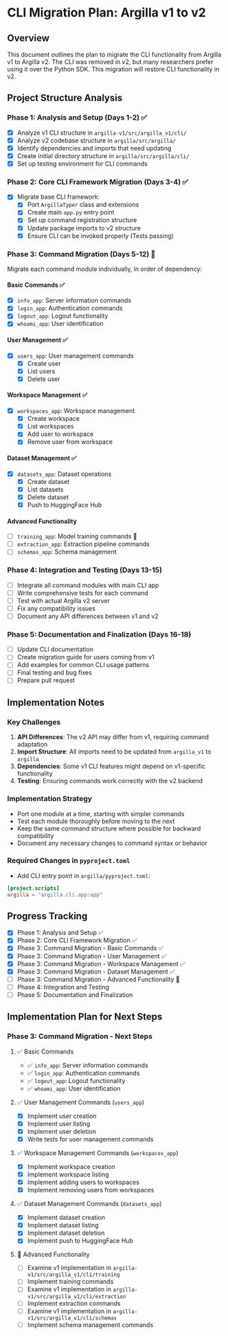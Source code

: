 # CLI Migration Plan: Argilla v1 to v2

## Overview
This document outlines the plan to migrate the CLI functionality from Argilla v1 to Argilla v2. The CLI was removed in v2, but many researchers prefer using it over the Python SDK. This migration will restore CLI functionality in v2.

## Project Structure Analysis

### Phase 1: Analysis and Setup (Days 1-2) ✅
- [x] Analyze v1 CLI structure in `argilla-v1/src/argilla_v1/cli/`
- [x] Analyze v2 codebase structure in `argilla/src/argilla/`
- [x] Identify dependencies and imports that need updating
- [x] Create initial directory structure in `argilla/src/argilla/cli/`
- [x] Set up testing environment for CLI commands

### Phase 2: Core CLI Framework Migration (Days 3-4) ✅
- [x] Migrate base CLI framework:
  - [x] Port `ArgillaTyper` class and extensions
  - [x] Create main `app.py` entry point
  - [x] Set up command registration structure
  - [x] Update package imports to v2 structure
  - [x] Ensure CLI can be invoked properly (Tests passing)

### Phase 3: Command Migration (Days 5-12) 🔄
Migrate each command module individually, in order of dependency:

#### Basic Commands ✅
- [x] `info_app`: Server information commands
- [x] `login_app`: Authentication commands
- [x] `logout_app`: Logout functionality
- [x] `whoami_app`: User identification

#### User Management ✅
- [x] `users_app`: User management commands
  - [x] Create user
  - [x] List users
  - [x] Delete user

#### Workspace Management ✅
- [x] `workspaces_app`: Workspace management
  - [x] Create workspace
  - [x] List workspaces
  - [x] Add user to workspace
  - [x] Remove user from workspace

#### Dataset Management ✅
- [x] `datasets_app`: Dataset operations
  - [x] Create dataset
  - [x] List datasets
  - [x] Delete dataset
  - [x] Push to HuggingFace Hub

#### Advanced Functionality
- [ ] `training_app`: Model training commands 🔄
- [ ] `extraction_app`: Extraction pipeline commands
- [ ] `schemas_app`: Schema management

### Phase 4: Integration and Testing (Days 13-15)
- [ ] Integrate all command modules with main CLI app
- [ ] Write comprehensive tests for each command
- [ ] Test with actual Argilla v2 server
- [ ] Fix any compatibility issues
- [ ] Document any API differences between v1 and v2

### Phase 5: Documentation and Finalization (Days 16-18)
- [ ] Update CLI documentation
- [ ] Create migration guide for users coming from v1
- [ ] Add examples for common CLI usage patterns
- [ ] Final testing and bug fixes
- [ ] Prepare pull request

## Implementation Notes

### Key Challenges
1. **API Differences**: The v2 API may differ from v1, requiring command adaptation
2. **Import Structure**: All imports need to be updated from `argilla_v1` to `argilla`
3. **Dependencies**: Some v1 CLI features might depend on v1-specific functionality
4. **Testing**: Ensuring commands work correctly with the v2 backend

### Implementation Strategy
- Port one module at a time, starting with simpler commands
- Test each module thoroughly before moving to the next
- Keep the same command structure where possible for backward compatibility
- Document any necessary changes to command syntax or behavior

### Required Changes in `pyproject.toml`
- Add CLI entry point in `argilla/pyproject.toml`:
```toml
[project.scripts]
argilla = "argilla.cli.app:app"
```

## Progress Tracking
- [x] Phase 1: Analysis and Setup ✅
- [x] Phase 2: Core CLI Framework Migration ✅
- [x] Phase 3: Command Migration - Basic Commands ✅
- [x] Phase 3: Command Migration - User Management ✅
- [x] Phase 3: Command Migration - Workspace Management ✅
- [x] Phase 3: Command Migration - Dataset Management ✅
- [ ] Phase 3: Command Migration - Advanced Functionality 🔄
- [ ] Phase 4: Integration and Testing
- [ ] Phase 5: Documentation and Finalization

## Implementation Plan for Next Steps

### Phase 3: Command Migration - Next Steps
1. ✅ Basic Commands
   - ✅ `info_app`: Server information commands
   - ✅ `login_app`: Authentication commands
   - ✅ `logout_app`: Logout functionality
   - ✅ `whoami_app`: User identification

2. ✅ User Management Commands (`users_app`)
   - [x] Implement user creation
   - [x] Implement user listing
   - [x] Implement user deletion
   - [x] Write tests for user management commands

3. ✅ Workspace Management Commands (`workspaces_app`)
   - [x] Implement workspace creation
   - [x] Implement workspace listing
   - [x] Implement adding users to workspaces
   - [x] Implement removing users from workspaces

4. ✅ Dataset Management Commands (`datasets_app`)
   - [x] Implement dataset creation
   - [x] Implement dataset listing
   - [x] Implement dataset deletion
   - [x] Implement push to HuggingFace Hub

5. 🔄 Advanced Functionality
   - [ ] Examine v1 implementation in `argilla-v1/src/argilla_v1/cli/training`
   - [ ] Implement training commands
   - [ ] Examine v1 implementation in `argilla-v1/src/argilla_v1/cli/extraction`
   - [ ] Implement extraction commands
   - [ ] Examine v1 implementation in `argilla-v1/src/argilla_v1/cli/schemas`
   - [ ] Implement schema management commands